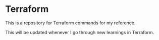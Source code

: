 # Terraform
This is a repository for Terraform commands for my reference.


This will be updated whenever I go through new learnings in Terraform.
